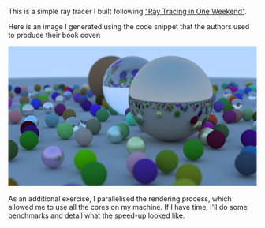 This is a simple ray tracer I built following ["Ray Tracing in One
Weekend"](https://raytracing.github.io/books/RayTracingInOneWeekend.html).

Here is an image I generated using the code snippet that the authors used to
produce their book cover:

![1080p render with 500 samples per pixel of a bunch of random spheres](result.png)

As an additional exercise, I parallelised the rendering process, which allowed
me to use all the cores on my machine. If I have time, I'll do some benchmarks
and detail what the speed-up looked like.
